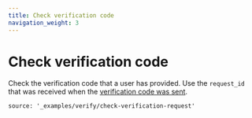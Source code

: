 ```yaml
---
title: Check verification code
navigation_weight: 3
---
```


# Check verification code

Check the verification code that a user has provided. Use the `request_id` that was received when the [verification code was sent](/verify/building-blocks/send-verify-request).

```building_blocks
source: '_examples/verify/check-verification-request'
```
